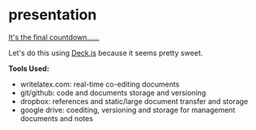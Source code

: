 presentation
============

[It's the final countdown……][cd]

Let's do this using [Deck.js][djs] because it seems pretty sweet.


**Tools Used:**

- writelatex.com: real-time co-editing documents
- git/github: code and documents storage and versioning
- dropbox: references and static/large document transfer and storage
- google drive: coediting, versioning and storage for management documents and notes 



<!--footnote all the links-->
[cd]: http://www.youtube.com/watch?v=r2-aWRIrmkM
[djs]: http://imakewebthings.com/deck.js/
